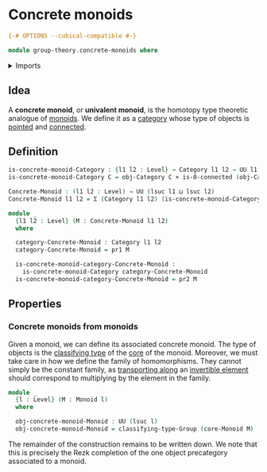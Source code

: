 # Concrete monoids

```agda
{-# OPTIONS --cubical-compatible #-}

module group-theory.concrete-monoids where
```

<details><summary>Imports</summary>

```agda
open import category-theory.categories

open import foundation.0-connected-types
open import foundation.cartesian-product-types
open import foundation.dependent-pair-types
open import foundation.universe-levels

open import group-theory.cores-monoids
open import group-theory.monoids
open import group-theory.torsors
```

</details>

## Idea

A **concrete monoid**, or **univalent monoid**, is the homotopy type theoretic
analogue of [monoids](group-theory.monoids.md). We define it as a
[category](category-theory.categories.md) whose type of objects is
[pointed](structured-types.pointed-types.md) and
[connected](foundation.0-connected-types.md).

## Definition

```agda
is-concrete-monoid-Category : {l1 l2 : Level} → Category l1 l2 → UU l1
is-concrete-monoid-Category C = obj-Category C × is-0-connected (obj-Category C)

Concrete-Monoid : (l1 l2 : Level) → UU (lsuc l1 ⊔ lsuc l2)
Concrete-Monoid l1 l2 = Σ (Category l1 l2) (is-concrete-monoid-Category)

module _
  {l1 l2 : Level} (M : Concrete-Monoid l1 l2)
  where

  category-Concrete-Monoid : Category l1 l2
  category-Concrete-Monoid = pr1 M

  is-concrete-monoid-category-Concrete-Monoid :
    is-concrete-monoid-Category category-Concrete-Monoid
  is-concrete-monoid-category-Concrete-Monoid = pr2 M
```

## Properties

### Concrete monoids from monoids

Given a monoid, we can define its associated concrete monoid. The type of
objects is the [classifying type](group-theory.concrete-groups.md) of the
[core](group-theory.cores-monoids.md) of the monoid. Moreover, we must take care
in how we define the family of homomorphisms. They cannot simply be the constant
family, as [transporting along](foundation.transport-along-identifications.md)
an [invertible element](group-theory.invertible-elements-monoids.md) should
correspond to multiplying by the element in the family.

```agda
module _
  {l : Level} (M : Monoid l)
  where

  obj-concrete-monoid-Monoid : UU (lsuc l)
  obj-concrete-monoid-Monoid = classifying-type-Group (core-Monoid M)
```

The remainder of the construction remains to be written down. We note that this
is precisely the Rezk completion of the one object precategory associated to a
monoid.
